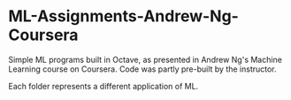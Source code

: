 # ML-Assignments-Andrew-Ng-Coursera

Simple ML programs built in Octave, as presented in Andrew Ng's Machine Learning course on Coursera. Code was partly pre-built by the instructor. 

Each folder represents a different application of ML.
